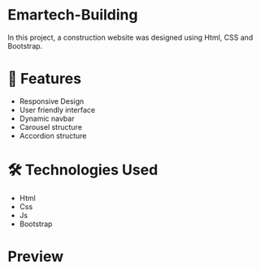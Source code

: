 # Emartech-Building

In this project, a construction website was designed using Html, CSS and Bootstrap.

# 🚀 Features

- Responsive Design
- User friendly interface
- Dynamic navbar
- Carousel structure
- Accordion structure

# 🛠️ Technologies Used

- Html
- Css
- Js
- Bootstrap

# Preview
